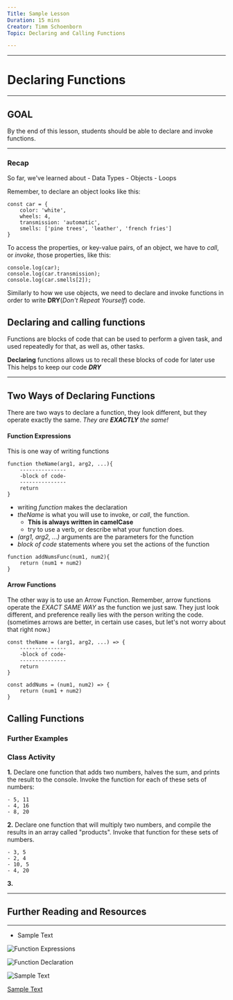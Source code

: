 ```yaml
---
Title: Sample Lesson
Duration: 15 mins
Creator: Timm Schoenborn
Topic: Declaring and Calling Functions

---
```

----------
# Declaring Functions
----------

## GOAL

By the end of this lesson, students should be able to declare and invoke functions.

----------
### Recap

So far, we've learned about 
	- Data Types
	- Objects
	- Loops

Remember, to declare an object looks like this:

```
const car = {
	color: 'white',
	wheels: 4,
	transmission: 'automatic',
	smells: ['pine trees', 'leather', 'french fries']
}
```
To access the properties, or key-value pairs, of an object, we have to _call_, or _invoke_, those properties, like this:

```
console.log(car);
console.log(car.transmission);
console.log(car.smells[2]);
```


Similarly to how we use objects, we need to declare and invoke functions in order to write __DRY__(_Don't Repeat Yourself_) code.

## Declaring and calling functions

Functions are blocks of code that can be used to perform a given task, and used repeatedly for that, as well as, other tasks.

__Declaring__ functions allows us to recall these blocks of code for later use
This helps to keep our code __*DRY*__


----------
## Two Ways of Declaring Functions

There are two ways to declare a function, they look different, but they operate exactly the same. _They are __EXACTLY__ the same!_

#### Function Expressions

This is one way of writing functions
```
function theName(arg1, arg2, ...){
	---------------
	-block of code-
	---------------
	return
}
```
- writing _function_ makes the declaration
- _theName_ is what you will use to invoke, or _call_, the function. 
	- __This is always written in camelCase__
	- try to use a verb, or describe what your function does.
- _(arg1, arg2, ...)_ arguments are the parameters for the function
- _block of code_ statements where you set the actions of the function

```
function addNumsFunc(num1, num2){
	return (num1 + num2) 
}
```

#### Arrow Functions

The other way is to use an Arrow Function. Remember, arrow functions operate the _EXACT SAME WAY_ as the function we just saw. They just look different, and preference really lies with the person writing the code.(sometimes arrows are better, in certain use cases, but let's not worry about that right now.)

```
const theName = (arg1, arg2, ...) => {
	---------------
	-block of code-
	---------------
	return
}
```

```
const addNums = (num1, num2) => {
	return (num1 + num2)
}
```

## Calling Functions

### Further Examples


### Class Activity

__1.__ Declare one function that adds two numbers, halves the sum, and prints the result to the console. Invoke the function for each of these sets of numbers:

	- 5, 11
	- 4, 16
	- 8, 20

__2.__ Declare one function that will multiply two numbers, and compile the results in an array called "products". Invoke that function for these sets of numbers.

	- 3, 5
	- 2, 4
	- 10, 5
	- 4, 20

__3.__ 

----------


## Further Reading and Resources
-------------

- Sample Text


![Function Expressions](https://developer.mozilla.org/en-US/docs/Web/JavaScript/Reference/Operators/function "MDN - Function Expressions")

![Function Declaration](https://developer.mozilla.org/en-US/docs/Web/JavaScript/Reference/Statements/function "MDN - Function Declaration")

![Sample Text](link "link description")


[Sample Text](link "link description")
